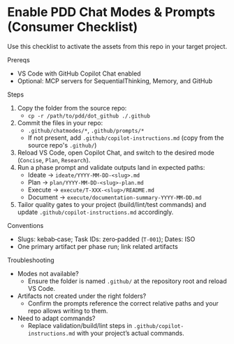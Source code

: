# Enable PDD Chat Modes & Prompts (Consumer Checklist)

Use this checklist to activate the assets from this repo in your target project.

Prereqs
- VS Code with GitHub Copilot Chat enabled
- Optional: MCP servers for SequentialThinking, Memory, and GitHub

Steps
1) Copy the folder from the source repo:
   - `cp -r /path/to/pdd/dot_github ./.github`
2) Commit the files in your repo:
   - `.github/chatmodes/*`, `.github/prompts/*`
   - If not present, add `.github/copilot-instructions.md` (copy from the source repo's `.github/`)
3) Reload VS Code, open Copilot Chat, and switch to the desired mode (`Concise`, `Plan`, `Research`).
4) Run a phase prompt and validate outputs land in expected paths:
   - Ideate → `ideate/YYYY-MM-DD-<slug>.md`
   - Plan → `plan/YYYY-MM-DD-<slug>-plan.md`
   - Execute → `execute/T-XXX-<slug>/README.md`
   - Document → `execute/documentation-summary-YYYY-MM-DD.md`
5) Tailor quality gates to your project (build/lint/test commands) and update `.github/copilot-instructions.md` accordingly.

Conventions
- Slugs: kebab‑case; Task IDs: zero‑padded (`T-001`); Dates: ISO
- One primary artifact per phase run; link related artifacts

Troubleshooting
- Modes not available?
  - Ensure the folder is named `.github/` at the repository root and reload VS Code.
- Artifacts not created under the right folders?
  - Confirm the prompts reference the correct relative paths and your repo allows writing to them.
- Need to adapt commands?
  - Replace validation/build/lint steps in `.github/copilot-instructions.md` with your project’s actual commands.

